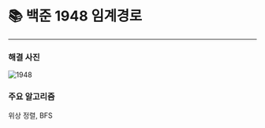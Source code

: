 # 📚  백준 1948 임계경로

---

### 해결 사진

![1948](https://user-images.githubusercontent.com/69099083/95808107-b2965300-0d46-11eb-9a4b-88ce570a7210.png)

### 주요 알고리즘

위상 정렬, BFS
